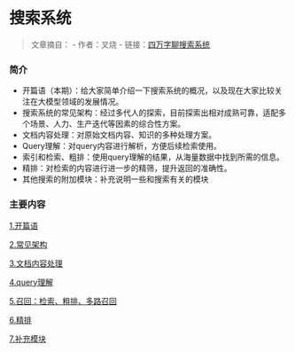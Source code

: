 # 搜索系统

> 文章摘自：
> \- 作者：叉烧
> \- 链接：[四万字聊搜索系统](https://mp.weixin.qq.com/s/QhehI1WFCJ6R-5yAatFSFQ "四万字聊搜索系统")

### 简介

- 开篇语（本期）：给大家简单介绍一下搜索系统的概况，以及现在大家比较关注在大模型领域的发展情况。
- 搜索系统的常见架构：经过多代人的探索，目前探索出相对成熟可靠，适配多个场景、人力、生产迭代等因素的综合性方案。
- 文档内容处理：对原始文档内容、知识的多种处理方案。
- Query理解：对query内容进行解析，方便后续检索使用。
- 索引和检索、粗排：使用query理解的结果，从海量数据中找到所需的信息。
- 精排：对检索的内容进行进一步的精筛，提升返回的准确性。
- 其他搜索的附加模块：补充说明一些和搜索有关的模块

### 主要内容

[1.开篇语](1.开篇语.md "1.开篇语")

[2.常见架构](2.常见架构.md "2.常见架构")

[3.文档内容处理](3.文档内容处理.md "3.文档内容处理")

[4.query理解](4.query理解.md "4.query理解")

[5.召回：检索、粗排、多路召回](5.召回：检索、粗排、多路召回.md "5.召回：检索、粗排、多路召回")

[6.精排](6.精排.md "6.精排")

[7.补充模块](7.补充模块.md "7.补充模块")







